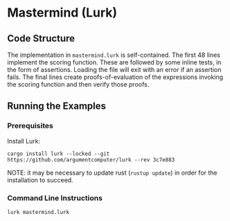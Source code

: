 # Mastermind (Lurk)

## Code Structure

The implementation in `mastermind.lurk` is self-contained. The first 48 lines implement the scoring function. These are
followed by some inline tests, in the form of assertions. Loading the file will exit with an error if an assertion
fails. The final lines create proofs-of-evaluation of the expressions invoking the scoring function and then verify
those proofs.

## Running the Examples

### Prerequisites
Install Lurk:
```
cargo install lurk --locked --git https://github.com/argumentcomputer/lurk --rev 3c7e883
```

NOTE: it may be necessary to update rust (`rustup update`) in order for the installation to succeed.

### Command Line Instructions

```shell
lurk mastermind.lurk
```
